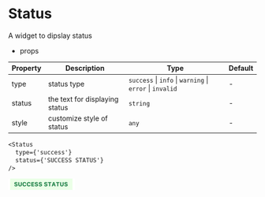 # Status

A widget to dipslay status

- props

| Property | Description                    | Type                                                     | Default |
|----------|--------------------------------|----------------------------------------------------------|---------|
| type     | status type                    | `success` \| `info` \| `warning` \| `error` \| `invalid` | -       |
|   status | the text for displaying status | `string`                                                 | -       |
|   style  | customize style of status      | `any`                                                    | -       |

```tsx
<Status 
  type={'success'}
  status={'SUCCESS STATUS'}
/>
```

![status](./img/status.png)